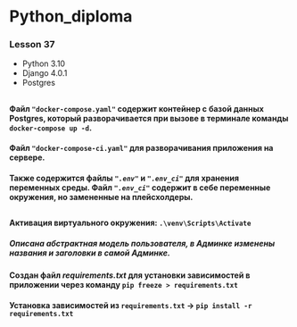 ﻿# Python_diploma

### Lesson 37

* Python 3.10
* Django 4.0.1
* Postgres
##
#### Файл `"docker-compose.yaml"` содержит контейнер с базой данных Postgres, который разворачивается при вызове в терминале команды `docker-compose up -d`.
#### Файл `"docker-compose-ci.yaml"` для разворачивания приложения на сервере.

#### Также содержится файлы *`".env"`* и *`".env_ci"`* для хранения переменных среды. Файл *`".env_ci"`* содержит в себе переменные окружения, но замененные на плейсхолдеры.
##
#### Активация виртуального окружения: `.\venv\Scripts\Activate`

##### Описана абстрактная модель пользователя, в Админке изменены названия и заголовки в самой Админке.
#### Создан файл *requirements.txt* для установки зависимостей в приложении через команду `pip freeze > requirements.txt`
#### Установка зависимостей из `requirements.txt` -> `pip install -r requirements.txt`

